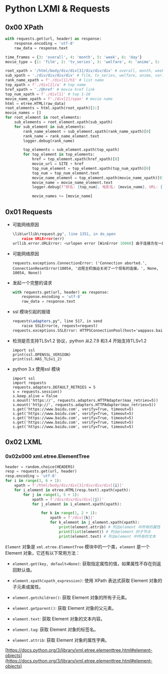 # Python LXMl & Requests

<!--last modify: 20230803-->



## 0x00 XPath



```python
with requests.get(url, header) as response:
    response.encoding = 'utf-8'
    raw_data = response.text

time_frames = {3: 'overall', 4: 'month', 5: 'week', 6: 'day'}
movie_type = {1: 'film', 2: 'tv_series', 3: 'welfare', 4: 'anime', 5: 'variety_record'}

root_xpath = '/html/body/div/div[3]/div/div/div' # overall, month, week, day
sub_xpath = './div/div/div/div' # film, tv_series, welfare, anime, variety_record
rank_name_xpath = f'./div[1]/h3' # list name
top_xpath = f'./div[2]/a' # top name
href_xpath = './@href' # movie href link
top_num_xpath = f'./div[1]' # top 1-10
movie_name_xpath = f'./div[2]/span' # movie name
html = etree.HTML(raw_data)
root_elements = html.xpath(root_xpath)[2:]
movie_names = []
for root_element in root_elements:
    sub_elements = root_element.xpath(sub_xpath)
    for sub_element in sub_elements:
        rank_name_element = sub_element.xpath(rank_name_xpath)[0]
        rank_name = rank_name_element.text
        logger.debug(rank_name)

        top_elements = sub_element.xpath(top_xpath)
        for top_element in top_elements:
            href = top_element.xpath(href_xpath)[0]
            movie_url = SITE + href
            top_num_element = top_element.xpath(top_num_xpath)[0]
            top_num = top_num_element.text
            movie_name_element = top_element.xpath(movie_name_xpath)[0]
            movie_name = movie_name_element.text
            logger.debug(f"排名: {top_num}, 电影名: {movie_name}, URL: {movie_url}")

            movie_names += [movie_name]
```







## 0x01 Requests

- 可能网络原因

  ```python
  \lib\urllib\request.py", line 1351, in do_open
      raise URLError(err)
  urllib.error.URLError: <urlopen error [WinError 10060] 由于连接方在一段时间后没有正确答复或连接的主机没有反应，连接尝试失败。>
  ```

- 可能网络原因

  ```
  requests.exceptions.ConnectionError: ('Connection aborted.', ConnectionResetError(10054, '远程主机强迫关闭了一个现有的连接。', None, 10054, None))
  ```

  

- 发起一个完整的请求

  ```python
  with requests.get(url, header) as response:
      response.encoding = 'utf-8'
      raw_data = response.text
  ```

- ssl 模块引起的报错

  ```tex
  requests\adapters.py", line 517, in send
      raise SSLError(e, request=request)
  requests.exceptions.SSLError: HTTPSConnectionPool(host='wappass.baidu.com', port=443): Max retries exceeded with url: /static/captcha/tuxing.html?&logid=10856117453777667092&ak=c27bbc89afca0463650ac9bde68ebe06&backurl=https%3A%2F%2Fwww.baidu.com%2Fs%3Fwd%3Demail%2Bsite%253Awww.baidu.com%26pn%3D0&ext=x9G9QDmMXq%2FNo87gjGO0PyEfrpGvDFh50OHozGCUp%2FcYlU5PkiYt8z80Ez5p7Umpg1T9i%2F9aWxTqDk%2BHyX%2BPs0ChrtIMtQkyMCB6zc%2FRMjg2AIYB8EIGj5ZX8OLz1NaNu%2BrsP%2Fx0Ol1rbu5qES3n4agNjaVYFxC53U6q5godYvQ%3D&signature=f09c9cfe711a241f78b6dde280aa5d57&timestamp=1691202518 (Caused by SSLError(SSLError(1, '[SSL: SSLV3_ALERT_HANDSHAKE_FAILURE] sslv3 alert handshake failure (_ssl.c:1007)')))
  ```

- 检测是否支持TLSv1.2 协议，python 从2.7.9 和3.4 开始支持TLSv1.2

  ```
  import ssl
  print(ssl.OPENSSL_VERSION)
  print(ssl.HAS_TLSv1_2)
  ```

- python 3.x 使用ssl 模块

  ```
  import ssl
  import requests
  requests.adapters.DEFAULT_RETRIES = 5
  s = requests.session()
  s.keep_alive = False
  s.mount('https://', requests.adapters.HTTPAdapter(max_retries=5))
  s.mount('http://', requests.adapters.HTTPAdapter(max_retries=5))
  s.get('https://www.baidu.com', verify=True, timeout=5)
  s.get('https://www.baidu.com', verify=True, timeout=5)
  s.get('https://www.baidu.com', verify=True, timeout=5)
  s.get('https://www.baidu.com', verify=True, timeout=5)
  s.get('https://www.baidu.com', verify=True, timeout=5)
  ```

  



## 0x02 LXML

### 0x02x000 xml.etree.ElementTree

```python
header = random.choice(HEADERS)
resp = requests.get(url, header)
resp.encoding = 'utf-8'
for i in range(3, 6 + 1):
    xpath = f'/html/body/div/div[3]/div/div/div[{i}]'
    for i_element in etree.HTML(resp.text).xpath(xpath):
        for j in range(1, 5 + 1):
            xpath = f'/div/div/div/div[{j}]'
            for j_element in i_element.xpath(xpath):

                for k in range(1, 2 + 1):
                    xpath = f'/div[{k}]'
                    for k_element in j_element.xpath(xpath):
                        print(element.attrib) # 列出element 中所有的属性
                        print(list(element)) # 列出element 的子节点
                        print(element.text) # 列出element 中所有的文本
```

`Element` 对象是 `xml.etree.ElementTree` 模块中的一个类，`element` 是一个 Element 对象，它还有以下常用方法：

- `element.get(key, default=None)`: 获取指定属性的值，如果属性不存在则返回默认值。

- `element.xpath(xpath_expression)`: 使用 XPath 表达式获取 Element 对象的子元素或属性。
- `element.getchildren()`: 获取 Element 对象的所有子元素。
- `element.getparent()`: 获取 Element 对象的父元素。
- `element.text`: 获取 Element 对象的文本内容。
- `element.tag`: 获取 Element 对象的标签名。
- `element.attrib`: 获取 Element 对象的属性字典。

[https://docs.python.org/3/library/xml.etree.elementtree.html#element-objects](https://docs.python.org/3/library/xml.etree.elementtree.html#element-objects)